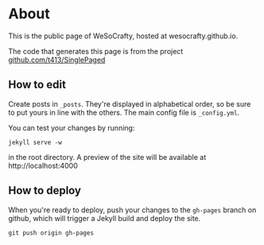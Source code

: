 About
=====

This is the public page of WeSoCrafty, hosted at wesocrafty.github.io.

The code that generates this page is from the project [github.com/t413/SinglePaged](https://github.com/t413/SinglePaged)

How to edit
-----------

Create posts in `_posts`. They're displayed in alphabetical order, so be sure to put yours in line with the others. The main config file is `_config.yml`. 

You can test your changes by running:

    jekyll serve -w
    
in the root directory. A preview of the site will be available at http://localhost:4000

How to deploy
-------------

When you're ready to deploy, push your changes to the `gh-pages` branch on github, which will trigger a Jekyll build and deploy the site.

    git push origin gh-pages
    

